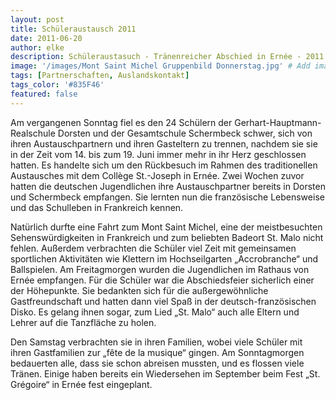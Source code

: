 ```yaml
---
layout: post
title: Schüleraustausch 2011
date: 2011-06-20
author: elke
description: Schüleraustasuch - Tränenreicher Abschied in Ernée - 2011
image: '/images/Mont Saint Michel Gruppenbild Donnerstag.jpg' # Add image post (optional)
tags: [Partnerschaften, Auslandskontakt]
tags_color: '#835F46'
featured: false
---
```


Am vergangenen Sonntag fiel es den 24 Schülern der Gerhart-Hauptmann-Realschule Dorsten und der Gesamtschule Schermbeck schwer, sich von ihren Austauschpartnern und ihren Gasteltern zu trennen, nachdem sie sie in der Zeit vom 14. bis zum 19. Juni immer mehr in ihr Herz geschlossen hatten.  Es handelte sich um den Rückbesuch im Rahmen des traditionellen Austausches mit dem Collège St.-Joseph in Ernée. Zwei Wochen zuvor  hatten die deutschen Jugendlichen ihre Austauschpartner bereits in Dorsten und Schermbeck  empfangen. Sie lernten nun die französische Lebensweise und das Schulleben in Frankreich kennen.

Natürlich durfte eine Fahrt zum Mont Saint Michel, eine der meistbesuchten Sehenswürdigkeiten in  Frankreich und zum beliebten Badeort St. Malo nicht fehlen. Außerdem verbrachten die Schüler viel Zeit mit gemeinsamen sportlichen Aktivitäten wie Klettern im Hochseilgarten „Accrobranche“ und Ballspielen. Am Freitagmorgen wurden die Jugendlichen im Rathaus von Ernée empfangen. Für die Schüler war die Abschiedsfeier sicherlich einer der Höhepunkte. Sie bedankten sich für die außergewöhnliche Gastfreundschaft und hatten dann viel Spaß in der deutsch-französischen Disko. Es gelang ihnen sogar, zum Lied „St. Malo“ auch alle Eltern und Lehrer auf die Tanzfläche zu holen.

Den Samstag verbrachten sie in ihren Familien, wobei viele Schüler mit ihren Gastfamilien zur „fête de la musique“ gingen. Am Sonntagmorgen bedauerten alle, dass sie schon abreisen mussten, und es flossen viele Tränen.
Einige haben bereits ein Wiedersehen im September beim Fest „St. Grégoire“ in Ernée fest eingeplant.


